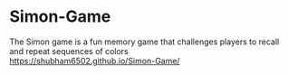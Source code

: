 # Simon-Game
The Simon game is a fun memory game that challenges players to recall and repeat sequences of colors
<br>https://shubham6502.github.io/Simon-Game/
